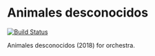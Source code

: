 Animales desconocidos
=====================

[![Build Status](
    https://api.travis-ci.org/trevorbaca/animales.svg)](
    https://api.travis-ci.org/trevorbaca/animales)
<!---
[![Code style: black](
    https://img.shields.io/badge/code%20style-black-000000.svg)](
    https://github.com/ambv/black)
-->

Animales desconocidos (2018) for orchestra.
